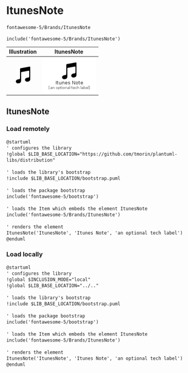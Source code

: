# ItunesNote


```text
fontawesome-5/Brands/ItunesNote
```

```text
include('fontawesome-5/Brands/ItunesNote')
```



| Illustration | ItunesNote |
| :---: | :---: |
| ![illustration for Illustration](../../fontawesome-5/Brands/ItunesNote.png) | ![illustration for ItunesNote](../../fontawesome-5/Brands/ItunesNote.Local.png) |




## ItunesNote

### Load remotely
```plantuml
@startuml
' configures the library
!global $LIB_BASE_LOCATION="https://github.com/tmorin/plantuml-libs/distribution"

' loads the library's bootstrap
!include $LIB_BASE_LOCATION/bootstrap.puml

' loads the package bootstrap
include('fontawesome-5/bootstrap')

' loads the Item which embeds the element ItunesNote
include('fontawesome-5/Brands/ItunesNote')

' renders the element
ItunesNote('ItunesNote', 'Itunes Note', 'an optional tech label')
@enduml
```

### Load locally
```plantuml
@startuml
' configures the library
!global $INCLUSION_MODE="local"
!global $LIB_BASE_LOCATION="../.."

' loads the library's bootstrap
!include $LIB_BASE_LOCATION/bootstrap.puml

' loads the package bootstrap
include('fontawesome-5/bootstrap')

' loads the Item which embeds the element ItunesNote
include('fontawesome-5/Brands/ItunesNote')

' renders the element
ItunesNote('ItunesNote', 'Itunes Note', 'an optional tech label')
@enduml
```

